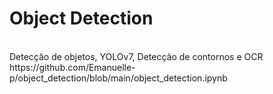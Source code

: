 # Object Detection


<html>
 <head>
  <title>Detecção de veículos e reconhecimento de placas em vídeos</title>
 </head>
 <body>
  </br>Detecção de objetos, YOLOv7, Detecção de contornos e OCR
  </br>https://github.com/Emanuelle-p/object_detection/blob/main/object_detection.ipynb
 </body>
</html>

